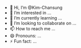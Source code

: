 - 👋 Hi, I’m @Kim-Chansung
- 👀 I’m interested in ...
- 🌱 I’m currently learning ...
- 💞️ I’m looking to collaborate on ...
- 📫 How to reach me ...
- 😄 Pronouns: ...
- ⚡ Fun fact: ...

<!---
Kim-Chansung/Kim-Chansung is a ✨ special ✨ repository because its `README.md` (this file) appears on your GitHub profile.
You can click the Preview link to take a look at your changes.
--->
